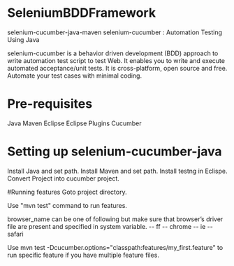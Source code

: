 # SeleniumBDDFramework

selenium-cucumber-java-maven
selenium-cucumber : Automation Testing Using Java

selenium-cucumber is a behavior driven development (BDD) approach to write automation test script to test Web. It enables you to write and execute automated acceptance/unit tests. It is cross-platform, open source and free. Automate your test cases with minimal coding.


# Pre-requisites
Java
Maven
Eclipse
Eclipse Plugins
Cucumber

# Setting up selenium-cucumber-java
Install Java and set path.
Install Maven and set path.
Install testng in Eclispe.
Convert Project into cucumber project.

#Running features
Goto project directory.

Use "mvn test" command to run features.

browser_name can be one of following but make sure that browser’s driver file are present and specified in system variable. -- ff -- chrome -- ie -- safari

Use mvn test -Dcucumber.options="classpath:features/my_first.feature" to run specific feature if you have multiple feature files.


